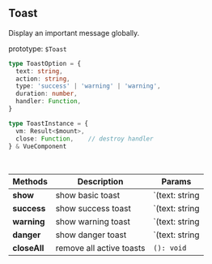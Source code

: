 ## Toast

Display an important message globally.

<ex-code name="ex-toast-basic"/></ex-code>

<ex-code name="ex-toast-action"/></ex-code>

<ex-code name="ex-toast-status"/></ex-code>

<ex-code name="ex-toast-duration"/></ex-code>

<ex-code name="ex-toast-handler"/></ex-code>

<ex-footer edit-link="https://github.com/zeit-ui/vue/edit/master/docs/en-us/components/toast.md">

prototype: `$Toast`

```ts
type ToastOption = {
  text: string,
  action: string,
  type: 'success' | 'warning' | 'warning',
  duration: number,
  handler: Function,
}

type ToastInstance = {
  vm: Result<$mount>,
  close: Function,    // destroy handler
} & VueComponent
```

<br/>

| Methods | Description | Params 
| ---------- | ---------- | ----
| **show** | show basic toast | `(text: string | ToastOption): ToastInstance`
| **success** | show success toast | `(text: string | ToastOption): ToastInstance`
| **warning** | show warning toast | `(text: string | ToastOption): ToastInstance`
| **danger** | show danger toast | `(text: string | ToastOption): ToastInstance`
| **closeAll** | remove all active toasts | `(): void`

</ex-footer>
